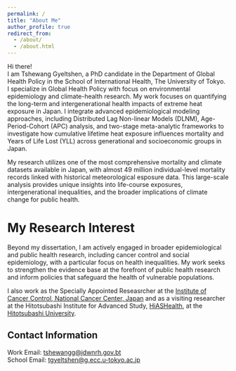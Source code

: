 ```yaml
---
permalink: /
title: "About Me"
author_profile: true
redirect_from: 
  - /about/
  - /about.html
---
```


Hi there!  
I am Tshewang Gyeltshen, a PhD candidate in the Department of Global Health Policy in the School of International Health, The University of Tokyo. I specialize in Global Health Policy with focus on environmental epidemiology and climate-health research. My work focuses on quantifying the long-term and intergenerational health impacts of extreme heat exposure in Japan. I integrate advanced epidemiological modeling approaches, including Distributed Lag Non-linear Models (DLNM), Age-Period-Cohort (APC) analysis, and two-stage meta-analytic frameworks to investigate how cumulative lifetime heat exposure influences mortality and Years of Life Lost (YLL) across generational and socioeconomic groups in Japan.

My research utilizes one of the most comprehensive mortality and climate datasets available in Japan, with almost 49 million individual-level mortality records linked with historical meteorological esposure data. This large-scale analysis provides unique insights into life-course exposures, intergenerational inequalities, and the broader implications of climate change for public health.

My Research Interest
======
Beyond my dissertation, I am actively engaged in broader epidemiological and public health research, including cancer control and social epidemiology, with a particular focus on health inequalities. My work seeks to strengthen the evidence base at the forefront of public health research and inform policies that safeguard the health of vulnerable populations.

I also work as the Specially Appointed Reseasrcher at the [Institute of Cancer Control, National Cancer Center, Japan](https://www.ncc.go.jp/en/icc/index.html) and as a visiting researcher at the  Hitotsubashi Institute for Advanced Study, [HiASHealth](https://health-economics.hias.hit-u.ac.jp/english/), at the [Hitotsubashi University](https://www.hit-u.ac.jp/eng/).


Contact Information
------
Work Email:  [tshewangg@jdwnrh.gov.bt](tshewangg@jdwnrh.gov.bt)     
School Email:  [tgyeltshen@g.ecc.u-tokyo.ac.jp](tgyeltshen@g.ecc.u-tokyo.ac.jp)
